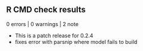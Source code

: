 ## R CMD check results

0 errors | 0 warnings | 2 note

* This is a patch release for 0.2.4
* fixes error with parsnip where model fails to build
